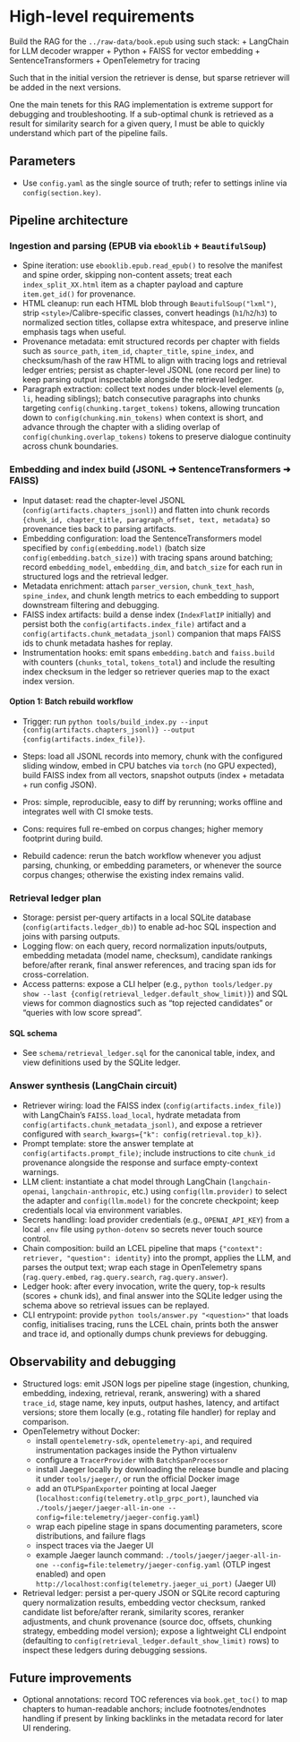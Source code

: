 # High-level requirements
Build the RAG for the `../raw-data/book.epub` using such stack:
    + LangChain for LLM decoder wrapper
    + Python
    + FAISS for vector embedding
    + SentenceTransformers
    + OpenTelemetry for tracing

Such that in the initial version the retriever is dense, but sparse retriever will be added in the next versions.

One the main tenets for this RAG implementation is extreme support for debugging and troubleshooting. If a sub-optimal chunk is retrieved as a result for similarity search for a given query, I must be able to quickly understand which part of the pipeline fails.

## Parameters
- Use `config.yaml` as the single source of truth; refer to settings inline via `config(section.key)`.

## Pipeline architecture

### Ingestion and parsing (EPUB via `ebooklib` + `BeautifulSoup`)
- Spine iteration: use `ebooklib.epub.read_epub()` to resolve the manifest and spine order, skipping non-content assets; treat each `index_split_XX.html` item as a chapter payload and capture `item.get_id()` for provenance.
- HTML cleanup: run each HTML blob through `BeautifulSoup("lxml")`, strip `<style>`/Calibre-specific classes, convert headings (`h1`/`h2`/`h3`) to normalized section titles, collapse extra whitespace, and preserve inline emphasis tags when useful.
- Provenance metadata: emit structured records per chapter with fields such as `source_path`, `item_id`, `chapter_title`, `spine_index`, and checksum/hash of the raw HTML to align with tracing logs and retrieval ledger entries; persist as chapter-level JSONL (one record per line) to keep parsing output inspectable alongside the retrieval ledger.
- Paragraph extraction: collect text nodes under block-level elements (`p`, `li`, heading siblings); batch consecutive paragraphs into chunks targeting `config(chunking.target_tokens)` tokens, allowing truncation down to `config(chunking.min_tokens)` when context is short, and advance through the chapter with a sliding overlap of `config(chunking.overlap_tokens)` tokens to preserve dialogue continuity across chunk boundaries.

### Embedding and index build (JSONL ➜ SentenceTransformers ➜ FAISS)
- Input dataset: read the chapter-level JSONL (`config(artifacts.chapters_jsonl)`) and flatten into chunk records `{chunk_id, chapter_title, paragraph_offset, text, metadata}` so provenance ties back to parsing artifacts.
- Embedding configuration: load the SentenceTransformers model specified by `config(embedding.model)` (batch size `config(embedding.batch_size)`) with tracing spans around batching; record `embedding_model`, `embedding_dim`, and `batch_size` for each run in structured logs and the retrieval ledger.
- Metadata enrichment: attach `parser_version`, `chunk_text_hash`, `spine_index`, and chunk length metrics to each embedding to support downstream filtering and debugging.
- FAISS index artifacts: build a dense index (`IndexFlatIP` initially) and persist both the `config(artifacts.index_file)` artifact and a `config(artifacts.chunk_metadata_jsonl)` companion that maps FAISS ids to chunk metadata hashes for replay.
- Instrumentation hooks: emit spans `embedding.batch` and `faiss.build` with counters (`chunks_total`, `tokens_total`) and include the resulting index checksum in the ledger so retriever queries map to the exact index version.

#### Option 1: Batch rebuild workflow
- Trigger: run `python tools/build_index.py --input {config(artifacts.chapters_jsonl)} --output {config(artifacts.index_file)}`.
- Steps: load all JSONL records into memory, chunk with the configured sliding window, embed in CPU batches via `torch` (no GPU expected), build FAISS index from all vectors, snapshot outputs (index + metadata + run config JSON).
- Pros: simple, reproducible, easy to diff by rerunning; works offline and integrates well with CI smoke tests.
- Cons: requires full re-embed on corpus changes; higher memory footprint during build.

- Rebuild cadence: rerun the batch workflow whenever you adjust parsing, chunking, or embedding parameters, or whenever the source corpus changes; otherwise the existing index remains valid.

### Retrieval ledger plan
- Storage: persist per-query artifacts in a local SQLite database (`config(artifacts.ledger_db)`) to enable ad-hoc SQL inspection and joins with parsing outputs.
- Logging flow: on each query, record normalization inputs/outputs, embedding metadata (model name, checksum), candidate rankings before/after rerank, final answer references, and tracing span ids for cross-correlation.
- Access patterns: expose a CLI helper (e.g., `python tools/ledger.py show --last {config(retrieval_ledger.default_show_limit)}`) and SQL views for common diagnostics such as “top rejected candidates” or “queries with low score spread”.

#### SQL schema
- See `schema/retrieval_ledger.sql` for the canonical table, index, and view definitions used by the SQLite ledger.

### Answer synthesis (LangChain circuit)
- Retriever wiring: load the FAISS index (`config(artifacts.index_file)`) with LangChain’s `FAISS.load_local`, hydrate metadata from `config(artifacts.chunk_metadata_jsonl)`, and expose a retriever configured with `search_kwargs={"k": config(retrieval.top_k)}`.
- Prompt template: store the answer template at `config(artifacts.prompt_file)`; include instructions to cite `chunk_id` provenance alongside the response and surface empty-context warnings.
- LLM client: instantiate a chat model through LangChain (`langchain-openai`, `langchain-anthropic`, etc.) using `config(llm.provider)` to select the adapter and `config(llm.model)` for the concrete checkpoint; keep credentials local via environment variables.
- Secrets handling: load provider credentials (e.g., `OPENAI_API_KEY`) from a local `.env` file using `python-dotenv` so secrets never touch source control.
- Chain composition: build an LCEL pipeline that maps `{"context": retriever, "question": identity}` into the prompt, applies the LLM, and parses the output text; wrap each stage in OpenTelemetry spans (`rag.query.embed`, `rag.query.search`, `rag.query.answer`).
- Ledger hook: after every invocation, write the query, top-`k` results (scores + chunk ids), and final answer into the SQLite ledger using the schema above so retrieval issues can be replayed.
- CLI entrypoint: provide `python tools/answer.py "<question>"` that loads config, initialises tracing, runs the LCEL chain, prints both the answer and trace id, and optionally dumps chunk previews for debugging.

## Observability and debugging
- Structured logs: emit JSON logs per pipeline stage (ingestion, chunking, embedding, indexing, retrieval, rerank, answering) with a shared `trace_id`, stage name, key inputs, output hashes, latency, and artifact versions; store them locally (e.g., rotating file handler) for replay and comparison.
- OpenTelemetry without Docker:
    - install `opentelemetry-sdk`, `opentelemetry-api`, and required instrumentation packages inside the Python virtualenv
    - configure a `TracerProvider` with `BatchSpanProcessor`
    - install Jaeger locally by downloading the release bundle and placing it under `tools/jaeger/`, or run the official Docker image
    - add an `OTLPSpanExporter` pointing at local Jaeger (`localhost:config(telemetry.otlp_grpc_port)`, launched via `./tools/jaeger/jaeger-all-in-one --config=file:telemetry/jaeger-config.yaml`)
    - wrap each pipeline stage in spans documenting parameters, score distributions, and failure flags
    - inspect traces via the Jaeger UI
    - example Jaeger launch command: `./tools/jaeger/jaeger-all-in-one --config=file:telemetry/jaeger-config.yaml` (OTLP ingest enabled) and open `http://localhost:config(telemetry.jaeger_ui_port)` (Jaeger UI)
- Retrieval ledger: persist a per-query JSON or SQLite record capturing query normalization results, embedding vector checksum, ranked candidate list before/after rerank, similarity scores, reranker adjustments, and chunk provenance (source doc, offsets, chunking strategy, embedding model version); expose a lightweight CLI endpoint (defaulting to `config(retrieval_ledger.default_show_limit)` rows) to inspect these ledgers during debugging sessions.

## Future improvements
- Optional annotations: record TOC references via `book.get_toc()` to map chapters to human-readable anchors; include footnotes/endnotes handling if present by linking backlinks in the metadata record for later UI rendering.
